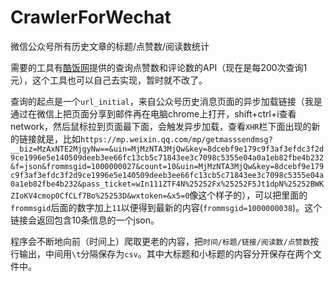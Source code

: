 # CrawlerForWechat
微信公众号所有历史文章的标题/点赞数/阅读数统计

需要的工具有[酷饭网](http://u.qoofan.com/developer/doc)提供的查询点赞数和评论数的API（现在是每200次查询1元），这个工具也可以自己去实现，暂时就不改了。

查询的起点是一个`url_initial`，来自公众号历史消息页面的异步加载链接（我是通过在微信上把页面分享到邮件再在电脑chrome上打开，shift+ctrl+i查看network，然后鼠标拉到页面最下面，会触发异步加载，查看`XHR`栏下面出现的新的链接就是，比如`https://mp.weixin.qq.com/mp/getmasssendmsg?__biz=MzAxNTE2MjgyNw==&uin=MjMzNTA3MjQw&key=8dcebf9e179c9f3af3efdc3f2d9ce1996e5e140509deeb3ee66fc13cb5c71843ee3c7098c5355e04a0a1eb82fbe4b232&f=json&frommsgid=1000000027&count=10&uin=MjMzNTA3MjQw&key=8dcebf9e179c9f3af3efdc3f2d9ce1996e5e140509deeb3ee66fc13cb5c71843ee3c7098c5355e04a0a1eb82fbe4b232&pass_ticket=wIn111ZTF4N%25252Fx%25252F5Jt1dpN%25252BWKZIoKV4cmop0CfCLf7Bo%25253D&wxtoken=&x5=0`像这个样子的），可以把里面的`frommsgid`后面的数字加上`11`以便得到最新的内容(`frommsgid=1000000038`)。这个链接会返回包含10条信息的一个json。

程序会不断地向前（时间上）爬取更老的内容，把`时间/标题/链接/阅读数/点赞数`按行输出，中间用`\t`分隔保存为`csv`。其中大标题和小标题的内容分开保存在两个文件中。


